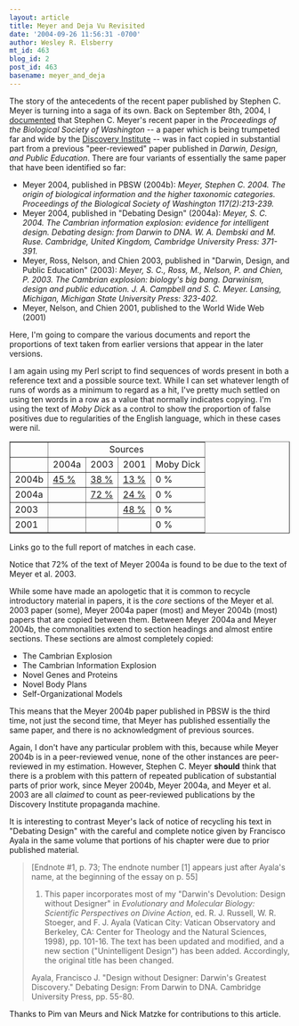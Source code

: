 ```yaml
---
layout: article
title: Meyer and Deja Vu Revisited
date: '2004-09-26 11:56:31 -0700'
author: Wesley R. Elsberry
mt_id: 463
blog_id: 2
post_id: 463
basename: meyer_and_deja
---
```

The story of the antecedents of the recent paper published by Stephen C. Meyer is turning into a saga of its own. Back on September 8th, 2004, I [documented](http://www.pandasthumb.org/pt-archives/000455.html) that Stephen C. Meyer's recent paper in the _Proceedings of the Biological Society of Washington_ -- a paper which is being trumpeted far and wide by the [Discovery Institute](http://discovery.org/csc/) -- was in fact copied in substantial part from a previous "peer-reviewed" paper published in _Darwin, Design, and Public Education_. There are four variants of essentially the same paper that have been identified so far:


* Meyer 2004, published in PBSW (2004b): _Meyer, Stephen C. 2004. The origin of biological information and the higher taxonomic categories. Proceedings of the Biological Society of Washington 117(2):213-239._
* Meyer 2004, published in "Debating Design" (2004a): _Meyer, S. C. 2004. The Cambrian information explosion: evidence for intelligent design. Debating design: from Darwin to DNA. W. A. Dembski and M. Ruse. Cambridge, United Kingdom, Cambridge University Press: 371-391._
* Meyer, Ross, Nelson, and Chien 2003, published in "Darwin, Design, and Public Education" (2003): _Meyer, S. C., Ross, M., Nelson, P. and Chien, P. 2003. The Cambrian explosion: biology's big bang. Darwinism, design and public education. J. A. Campbell and S. C. Meyer. Lansing, Michigan, Michigan State University Press: 323-402._
* Meyer, Nelson, and Chien 2001, published to the World Wide Web (2001)


Here, I'm going to compare the various documents and report the proportions of text taken from earlier versions that appear in the later versions.

I am again using my Perl script to find sequences of words present in both a reference text and a possible source text. While I can set whatever length of runs of words as a minimum to regard as a hit, I've pretty much settled on using ten words in a row as a value that normally indicates copying. I'm using the text of _Moby Dick_ as a control to show the proportion of false positives due to regularities of the English language, which in these cases were nil.


<table border="1">
<tr>
<td>
</td>
<td colspan="4">
<center>Sources</center>
</td>
</tr>

<tr>
<td>
</td>
<td>2004a</td>
<td>2003</td>
<td>2001</td>
<td>Moby Dick</td>
</tr>

<tr>
<td>2004b</td>
<td><a href="http://antievolution.org/people/meyer_sc/meyer2004_bio_info/cmp_m2004b_m2004a_10_106.html">45 %</a></td>
<td><a href="http://antievolution.org/people/meyer_sc/meyer2004_bio_info/cmp_m2004b_mea2003_10_106.html">38 %</a></td>
<td><a href="http://antievolution.org/people/meyer_sc/meyer2004_bio_info/cmp_m2004b_mea2001_10_106.html">13 %</a></td>
<td>0 %</td>
</tr>

<tr>
<td>2004a</td>
<td></td>
<td><a href="http://antievolution.org/people/meyer_sc/meyer2004_bio_info/cmp_m2004a_mea2003_10_106.html">72 %</a></td>
<td><a href="http://antievolution.org/people/meyer_sc/meyer2004_bio_info/cmp_m2004a_mea2001_10_106.html">24 %</a></td>
<td>0 %</td>
</tr>

<tr>
<td>2003</td>
<td></td>
<td></td>
<td><a href="http://antievolution.org/people/meyer_sc/meyer2004_bio_info/cmp_mea2003_mea2001_10_106.html">48 %</a></td>
<td>0 %</td>
</tr>

<tr>
<td>2001</td>
<td></td>
<td></td>
<td></td>
<td>0 %</td>
</tr>

</table>


Links go to the full report of matches in each case.

Notice that 72% of the text of Meyer 2004a is found to be due to the text of Meyer et al. 2003. 

While some have made an apologetic that it is common to recycle introductory material in papers, it is the _core_ sections of the Meyer et al. 2003 paper (some), Meyer 2004a paper (most) and Meyer 2004b
(most) papers that are copied between them.  Between Meyer 2004a and Meyer 2004b, the commonalities extend to section headings and almost entire sections.  These sections are almost completely copied:


* The Cambrian Explosion
* The Cambrian Information Explosion
* Novel Genes and Proteins
* Novel Body Plans
* Self-Organizational Models


This means that the Meyer 2004b paper published in PBSW is the third time, not just the second time, that Meyer has published essentially the same paper, and there is no acknowledgment of previous sources.

Again, I don't have any particular problem with this, because while Meyer 2004b is in a peer-reviewed venue, none of the other instances are peer-reviewed in my estimation. However, Stephen C. Meyer **should** think that there is a problem with this pattern of repeated publication of substantial parts of prior work, since Meyer 2004b, Meyer 2004a, and Meyer et al. 2003 are all _claimed_  to count as peer-reviewed publications by the Discovery Institute propaganda machine.

It is interesting to contrast Meyer's lack of notice of recycling his text in "Debating Design" with the careful and complete notice given by Francisco Ayala in the same volume that portions of his chapter were due to prior published material.

> \[Endnote #1, p. 73; The endnote number \[1\] appears just after Ayala's name, at the beginning of the essay on p. 55\]
> 
> 1. This paper incorporates most of my "Darwin's Devolution: Design without Designer" in _Evolutionary and Molecular Biology: Scientific Perspectives on Divine Action_, ed. R. J. Russell, W. R. Stoeger, and F. J. Ayala (Vatican City: Vatican Observatory and Berkeley, CA: Center for Theology and the Natural Sciences, 1998), pp. 101-16.  The text has been updated and modified, and a new section ("Unintelligent Design") has been added.  Accordingly, the original title has been changed.
> 
> Ayala, Francisco J. "Design without Designer: Darwin's Greatest Discovery." Debating Design: From Darwin to DNA.  Cambridge University Press, pp. 55-80.

Thanks to Pim van Meurs and Nick Matzke for contributions to this article.
